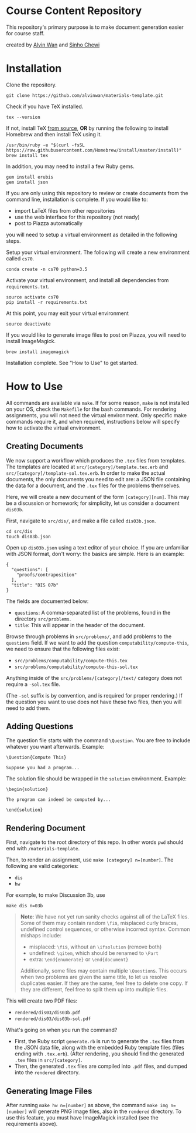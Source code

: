 # Course Content Repository

This repository's primary purpose is to make document generation easier for course staff.

created by [Alvin Wan](http://alvinwan.com) and [Sinho Chewi](http://chewisinho.github.io)

# Installation

Clone the repository.

```
git clone https://github.com/alvinwan/materials-template.git
```

Check if you have TeX installed.

```
tex --version
```

If not, install TeX [from source](https://www.tug.org/begin.html), **OR** by running the following to install Homebrew and then install TeX using it.

```
/usr/bin/ruby -e "$(curl -fsSL https://raw.githubusercontent.com/Homebrew/install/master/install)"
brew install tex
```

In addition, you may need to install a few Ruby gems.

```
gem install erubis
gem install json
```

If you are only using this repository to review or create documents from the command line, installation is complete. If you would like to:

- import LaTeX files from other repositories
- use the web interface for this repository (not ready)
- post to Piazza automatically

you will need to setup a virtual environment as detailed in the following steps.

Setup your virtual environment. The following will create a new environment called `cs70`.

```
conda create -n cs70 python=3.5
```

Activate your virtual environment, and install all dependencies from `requirements.txt`.

```
source activate cs70
pip install -r requirements.txt
```

At this point, you may exit your virtual environment

```
source deactivate
```

If you would like to generate image files to post on Piazza, you will need to install ImageMagick.

```
brew install imagemagick
```

Installation complete. See "How to Use" to get started.

# How to Use

All commands are available via `make`. If for some reason, `make` is not installed on your OS, check the `Makefile` for the bash commands. For rendering assignments, you will not need the virtual environment. Only specific make commands require it, and when required, instructions below will specify how to activate the virtual environment.

## Creating Documents

We now support a workflow which produces the `.tex` files from templates. The templates are located at `src/[category]/template.tex.erb` and `src/[category]/template-sol.tex.erb`. In order to make the actual documents, the only documents you need to edit are: a JSON file containing the data for a document, and the `.tex` files for the problems themselves.

Here, we will create a new document of the form `[category][num]`. This may be a discussion or homework; for simplicity, let us consider a document `dis03b`.

First, navigate to `src/dis/`, and make a file called `dis03b.json`.

```
cd src/dis
touch dis03b.json
```

Open up `dis03b.json` using a text editor of your choice. If you are unfamiliar with JSON format, don't worry: the basics are simple. Here is an example:

```
{
  "questions": [
    "proofs/contraposition"
  ],
  "title": "DIS 07b"
}
```

The fields are documented below:
* `questions`: A comma-separated list of the problems, found in the directory `src/problems`.
* `title`: This will appear in the header of the document.

Browse through problems in `src/problems/`, and add problems to the `questions` field. If we want to add the question `computability/compute-this`, we need to ensure that the following files exist:
* `src/problems/computability/compute-this.tex`
* `src/problems/computability/compute-this-sol.tex`

Anything inside of the `src/problems/[category]/text/` category does not require a `-sol.tex` file.

(The `-sol` suffix is by convention, and is required for proper rendering.) If the question you want to use does not have these two files, then you will need to add them.

## Adding Questions

The question file starts with the command `\Question`. You are free to include whatever you want afterwards. Example:

```
\Question{Compute This}

Suppose you had a program...
```

The solution file should be wrapped in the `solution` environment. Example:

```
\begin{solution}

The program can indeed be computed by...

\end{solution}
```

## Rendering Document

First, navigate to the root directory of this repo. In other words `pwd` should end with `/materials-template`.

Then, to render an assignment, use `make [category] n=[number]`.
The following are valid categories:

- `dis`
- `hw`

For example, to make Discussion 3b, use

```
make dis n=03b
```

> **Note**: We have not yet run sanity checks against all of the LaTeX files. Some of them may contain random `\fi`s, misplaced curly braces, undefined control sequences, or otherwise incorrect syntax. Common mishaps include:
>
> - misplaced: `\fi`s, without an `\ifsolution` (remove both)
> - undefined: `\qitem`, which should be renamed to `\Part`
> - extra: `\end{enumerate}` or `\end{document}`
>
> Additionally, some files may contain multiple `\Question`s. This occurs when two problems are given the same title, to let us resolve duplicates easier. If they are the same, feel free to delete one copy. If they are different, feel free to split them up into multiple files.

This will create two PDF files:

- `rendered/dis03/dis03b.pdf`
- `rendered/dis03/dis03b-sol.pdf`

What's going on when you run the command?
- First, the Ruby script `generate.rb` is run to generate the `.tex` files from the JSON data file, along with the embedded Ruby template files (files ending with `.tex.erb`). (After rendering, you should find the generated `.tex` files in `src/[category]`.
- Then, the generated `.tex` files are compiled into `.pdf` files, and dumped into the `rendered` directory.

## Generating Image Files

After running `make hw n=[number]` as above, the command `make img n=[number]` will generate PNG image files, also in the `rendered` directory. To use this feature, you must have ImageMagick installed (see the requirements above).